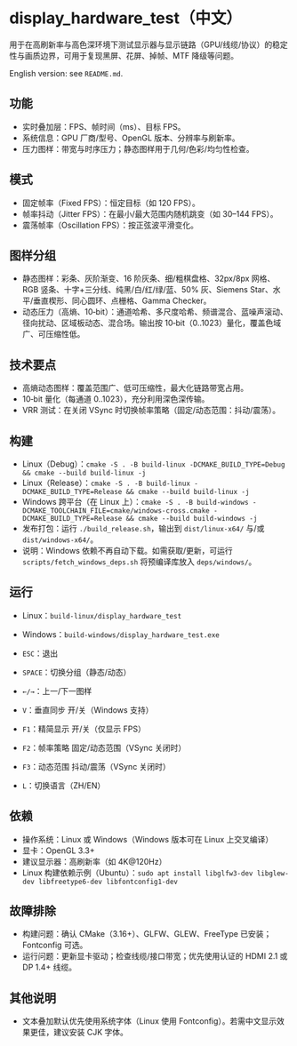 # display_hardware_test（中文）

用于在高刷新率与高色深环境下测试显示器与显示链路（GPU/线缆/协议）的稳定性与画质边界，可用于复现黑屏、花屏、掉帧、MTF 降级等问题。

English version: see `README.md`.

## 功能
- 实时叠加层：FPS、帧时间（ms）、目标 FPS。
- 系统信息：GPU 厂商/型号、OpenGL 版本、分辨率与刷新率。
- 压力图样：带宽与时序压力；静态图样用于几何/色彩/均匀性检查。

## 模式
- 固定帧率（Fixed FPS）：恒定目标（如 120 FPS）。
- 帧率抖动（Jitter FPS）：在最小/最大范围内随机跳变（如 30–144 FPS）。
- 震荡帧率（Oscillation FPS）：按正弦波平滑变化。

## 图样分组
- 静态图样：彩条、灰阶渐变、16 阶灰条、细/粗棋盘格、32px/8px 网格、RGB 竖条、十字+三分线、纯黑/白/红/绿/蓝、50% 灰、Siemens Star、水平/垂直楔形、同心圆环、点栅格、Gamma Checker。
- 动态压力（高熵、10‑bit）：通道哈希、多尺度哈希、频谱混合、蓝噪声滚动、径向扰动、区域板动态、混合场。输出按 10‑bit（0..1023）量化，覆盖色域广、可压缩性低。

## 技术要点
- 高熵动态图样：覆盖范围广、低可压缩性，最大化链路带宽占用。
- 10‑bit 量化（每通道 0..1023），充分利用深色深传输。
- VRR 测试：在关闭 VSync 时切换帧率策略（固定/动态范围：抖动/震荡）。

## 构建
- Linux（Debug）：`cmake -S . -B build-linux -DCMAKE_BUILD_TYPE=Debug && cmake --build build-linux -j`
- Linux（Release）：`cmake -S . -B build-linux -DCMAKE_BUILD_TYPE=Release && cmake --build build-linux -j`
- Windows 跨平台（在 Linux 上）：`cmake -S . -B build-windows -DCMAKE_TOOLCHAIN_FILE=cmake/windows-cross.cmake -DCMAKE_BUILD_TYPE=Release && cmake --build build-windows -j`
- 发布打包：运行 `./build_release.sh`，输出到 `dist/linux-x64/` 与/或 `dist/windows-x64/`。
- 说明：Windows 依赖不再自动下载。如需获取/更新，可运行 `scripts/fetch_windows_deps.sh` 将预编译库放入 `deps/windows/`。

## 运行
- Linux：`build-linux/display_hardware_test`
- Windows：`build-windows/display_hardware_test.exe`

- `ESC`：退出
- `SPACE`：切换分组（静态/动态）
- `←/→`：上一/下一图样
- `V`：垂直同步 开/关（Windows 支持）
- `F1`：精简显示 开/关（仅显示 FPS）
- `F2`：帧率策略 固定/动态范围（VSync 关闭时）
- `F3`：动态范围 抖动/震荡（VSync 关闭时）
- `L`：切换语言（ZH/EN）

## 依赖
- 操作系统：Linux 或 Windows（Windows 版本可在 Linux 上交叉编译）
- 显卡：OpenGL 3.3+
- 建议显示器：高刷新率（如 4K@120Hz）
- Linux 构建依赖示例（Ubuntu）：`sudo apt install libglfw3-dev libglew-dev libfreetype6-dev libfontconfig1-dev`

## 故障排除
- 构建问题：确认 CMake（3.16+）、GLFW、GLEW、FreeType 已安装；Fontconfig 可选。
- 运行问题：更新显卡驱动；检查线缆/接口带宽；优先使用认证的 HDMI 2.1 或 DP 1.4+ 线缆。

## 其他说明
- 文本叠加默认优先使用系统字体（Linux 使用 Fontconfig）。若需中文显示效果更佳，建议安装 CJK 字体。

